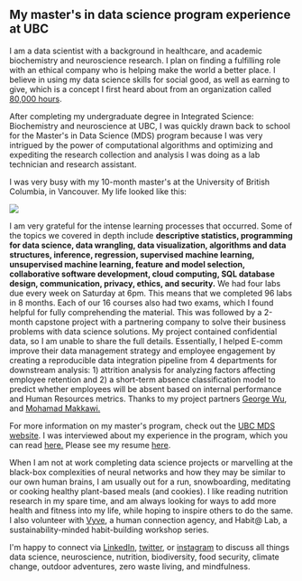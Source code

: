 ## My master's in data science program experience at UBC

I am a data scientist with a background in healthcare, and academic biochemistry and neuroscience research. I plan on finding a fulfilling role with an ethical company who is helping make the world a better place. I believe in using my data science skills for social good, as well as earning to give, which is a concept I first heard about from an organization called [80,000 hours](https://80000hours.org/).

After completing my undergraduate degree in Integrated Science: Biochemistry and neuroscience at UBC, I was quickly drawn back to school for the Master's in Data Science (MDS) program because I was very intrigued by the power of computational algorithms and optimizing and expediting the research collection and analysis I was doing as a lab technician and research assistant. 

I was very busy with my 10-month master's at the University of British Columbia, in Vancouver. 
My life looked like this:

![](https://media.giphy.com/media/ukMiDlCmdv2og/giphy.gif)

I am very grateful for the intense learning processes that occurred. Some of the topics we covered in depth include **descriptive statistics, programming for data science, data wrangling, data visualization, algorithms and data structures, inference, regression, supervised machine learning, unsupervised machine learning, feature and model selection, collaborative software development, cloud computing, SQL database design, communication, privacy, ethics, and security.**
We had four labs due every week on Saturday at 6pm. This means that we completed 96 labs in 8 months. Each of our 16 courses also had two exams, which I found helpful for fully comprehending the material. This was followed by a 2-month capstone project with a partnering company to solve their business problems with data science solutions. My project contained confidential data, so I am unable to share the full details. Essentially, I helped E-comm improve their data management strategy and employee
engagement by creating a reproducible data integration pipeline from 4 departments for downstream analysis: 1) attrition analysis for analyzing factors affecting employee retention and 2) a short-term absence classification model to predict whether employees will be absent based on internal performance and Human Resources metrics. Thanks to my project partners [George Wu](https://github.com/GeorgeJJW), and [Mohamad Makkawi.](https://github.com/makka3)

For more information on my master's program, check out the [UBC MDS website](https://masterdatascience.ubc.ca/programs/vancouver).
I was interviewed about my experience in the program, which you can read [here.](https://masterdatascience.ubc.ca/student-success-stories/mds-spotlight-meet-heather-van-tassel-mds-vancouver-%E2%80%93-class-2019)
Please see my resume [here](https://github.com/heathervant/heathervant.github.io/blob/master/_posts/Heather%20Van%20Tassel-resume.pdf).

When I am not at work completing data science projects or marvelling at the black-box complexities of neural networks and how they may be similar to our own human brains, I am usually out for a run, snowboarding, meditating or cooking healthy plant-based meals (and cookies). I like reading nutrition research in my spare time, and am always looking for ways to add more health and fitness into my life, while hoping to inspire others to do the same. I also volunteer with [Vyve](https://vyve.life/), a human connection agency, and Habit@ Lab, a sustainability-minded habit-building workshop series.

I'm happy to connect via [LinkedIn](https://www.linkedin.com/in/heather-van-tassel-49621b3b/), [twitter](https://twitter.com/hvan12), or [instagram](https://www.instagram.com/heathervant/) to discuss all things data science, neuroscience, nutrition, biodiversity, food security, climate change, outdoor adventures, zero waste living, and mindfulness.
